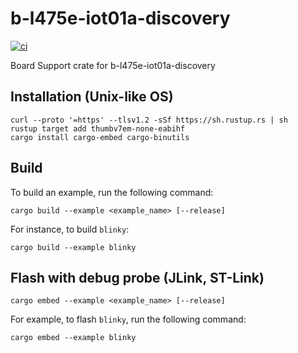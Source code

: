 # b-l475e-iot01a-discovery

[![ci](https://github.com/gdobato/b-l475e-iot01a-discovery/actions//workflows/ci.yml/badge.svg)](https://github.com/gdobato/b-l475e-iot01a-discovery/actions/workflows/ci.yml) 

Board Support crate for b-l475e-iot01a-discovery

## Installation (Unix-like OS)
```
curl --proto '=https' --tlsv1.2 -sSf https://sh.rustup.rs | sh
rustup target add thumbv7em-none-eabihf
cargo install cargo-embed cargo-binutils
```

## Build
To build an example, run the following command:
```
cargo build --example <example_name> [--release]
```
For instance, to build `blinky`:
```
cargo build --example blinky
```

## Flash with debug probe (JLink, ST-Link)
```
cargo embed --example <example_name> [--release]
```
For example, to flash `blinky`, run the following command:
```
cargo embed --example blinky
```